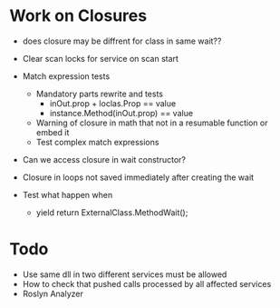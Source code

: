 ﻿# Work on Closures
* does closure may be diffrent for class in same wait??
* Clear scan locks for service on scan start
* Match expression tests
	* Mandatory parts rewrite and tests
		* inOut.prop + loclas.Prop == value
		* instance.Method(inOut.prop) == value
	* Warning of closure in math that not in a resumable function or embed it
	* Test complex match expressions

* Can we access closure in wait constructor?
* Closure in loops not saved immediately after creating the wait

* Test what happen when
	* yield return ExternalClass.MethodWait();

# Todo
* Use same dll in two different services must be allowed
* How to check that pushed calls processed by all affected services
* Roslyn Analyzer